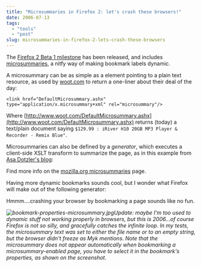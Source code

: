```yaml
---
title: "Microsummaries in Firefox 2: let's crash these browsers!"
date: 2006-07-13
tags: 
  - "tools"
  - "post"
slug: microsummaries-in-firefox-2-lets-crash-these-browsers
---
```


The [Firefox 2 Beta 1 milestone](http://developer.mozilla.org/devnews/index.php/2006/07/12/firefox-2-beta-1-milestone-released/) has been released, and includes [microsummaries](http://wiki.mozilla.org/Microsummaries), a nitfy way of making bookmark labels dynamic.

A microsummary can be as simple as a <link> element pointing to a plain text resource, as used by [woot.com](http://www.woot.com) to return a one-liner about their deal of the day:

`<link href="DefaultMicrosummary.ashx" type="application/x.microsummary+xml" rel="microsummary"/>`

Where [http://www.woot.com/DefaultMicrosummary.ashx](http://www.woot.com/DefaultMicrosummary.ashx) returns (today) a text/plain document saying `$129.99 : iRiver H10 20GB MP3 Player & Recorder - Remix Blue"`.

Microsummaries can also be defined by a _generator_, which executes a client-side XSLT transform to summarize the page, as in this example from [Asa Dotzler's blog](http://weblogs.mozillazine.org/asa/):

<generator xmlns="http://www.mozilla.org/microsummaries/0.1"
name="Latest Blog Post Title">
<template>
<transform xmlns="http://www.w3.org/1999/XSL/Transform" version="1.0">
<output method="text"/>
<template match="/">
<value-of select="/html/body/div\[2\]/div\[1\]/h3"/>
<text></text>
</template>
</transform>
</template>
</generator>

Find more info on the [mozilla.org microsummaries](http://wiki.mozilla.org/Microsummaries) page.

Having more dynamic bookmarks sounds cool, but I wonder what Firefox will make out of the following generator:

<generator xmlns="http://www.mozilla.org/microsummaries/0.1"
name="Don't you love infinite loops?">
<template>
<transform xmlns="http://www.w3.org/1999/XSL/Transform" version="1.0">
<output method="text"/>
<template match="/">
<apply-templates select="/"/>
</template>
</transform>
</template>
</generator>

Hmmm....crashing your browser by bookmarking a page sounds like no fun.

_![bookmark-properties-microsummary.jpg](http://codeconsult.ch/blog/wp-content/uploads/2006/07//archives/images/bookmark-properties-microsummary.jpg)Update: maybe I'm too used to dynamic stuff not working properly in browsers, but this is 2006...of course Firefox is not so silly, and gracefully catches the infinite loop. In my tests, the microsummary text was set to either the file name or to an empty string, but the browser didn't freeze as Myk mentions. Note that the microsummary does not appear automatically when bookmarking a microsummary-enabled page, you have to select it in the bookmark's properties, as shown on the screenshot._
